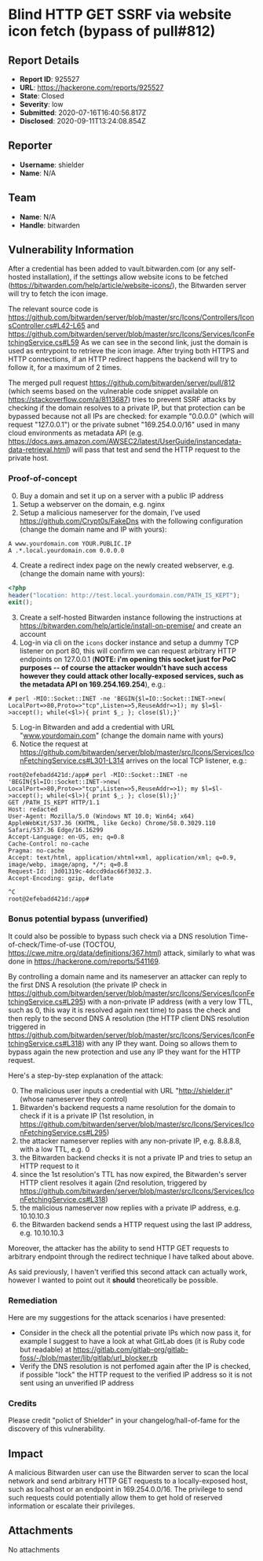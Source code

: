 # Blind HTTP GET SSRF via website icon fetch (bypass of pull#812)

## Report Details
- **Report ID**: 925527
- **URL**: https://hackerone.com/reports/925527
- **State**: Closed
- **Severity**: low
- **Submitted**: 2020-07-16T16:40:56.817Z
- **Disclosed**: 2020-09-11T13:24:08.854Z

## Reporter
- **Username**: shielder
- **Name**: N/A

## Team
- **Name**: N/A
- **Handle**: bitwarden

## Vulnerability Information
After a credential has been added to vault.bitwarden.com (or any self-hosted installation), if the settings allow website icons to be fetched (https://bitwarden.com/help/article/website-icons/), the Bitwarden server will try to fetch the icon image.

The relevant source code is https://github.com/bitwarden/server/blob/master/src/Icons/Controllers/IconsController.cs#L42-L65 and https://github.com/bitwarden/server/blob/master/src/Icons/Services/IconFetchingService.cs#L59
As we can see in the second link, just the domain is used as entrypoint to retrieve the icon image. After trying both HTTPS and HTTP connections, if an HTTP redirect happens the backend will try to follow it, for a maximum of 2 times.

The merged pull request https://github.com/bitwarden/server/pull/812 (which seems based on the vulnerable code snippet available on https://stackoverflow.com/a/8113687) tries to prevent SSRF attacks by checking if the domain resolves to a private IP, but that protection can be bypassed because not all IPs are checked: for example "0.0.0.0" (which will request "127.0.0.1") or the private subnet "169.254.0.0/16" used in many cloud environments as metadata API (e.g. https://docs.aws.amazon.com/AWSEC2/latest/UserGuide/instancedata-data-retrieval.html) will pass that test and send the HTTP request to the private host.

### Proof-of-concept
0. Buy a domain and set it up on a server with a public IP address
1. Setup a webserver on the domain, e.g. nginx
2. Setup a malicious nameserver for the domain, I've used https://github.com/Crypt0s/FakeDns with the following configuration (change the domain name and IP with yours):

```
A www.yourdomain.com YOUR.PUBLIC.IP
A .*.local.yourdomain.com 0.0.0.0
```

4. Create a redirect index page on the newly created webserver, e.g. (change the domain name with yours):

```php
<?php
header("location: http://test.local.yourdomain.com/PATH_IS_KEPT");
exit();
```

3. Create a self-hosted Bitwarden instance following the instructions at https://bitwarden.com/help/article/install-on-premise/ and create an account
4. Log-in via cli on the `icons` docker instance and setup a dummy TCP listener on port 80, this will confirm we can request arbitrary HTTP endpoints on 127.0.0.1 
(**NOTE: i'm opening this socket just for PoC purposes -- of course the attacker wouldn't have such access however they could attack other locally-exposed services, such as the metadata API on 169.254.169.254**), e.g.:

```
# perl -MIO::Socket::INET -ne 'BEGIN{$l=IO::Socket::INET->new( LocalPort=>80,Proto=>"tcp",Listen=>5,ReuseAddr=>1); my $l=$l->accept(); while(<$l>){ print $_; }; close($l);}'
```

5. Log-in Bitwarden and add a credential with URL "www.yourdomain.com" (change the domain name with yours)
6. Notice the request at https://github.com/bitwarden/server/blob/master/src/Icons/Services/IconFetchingService.cs#L301-L314 arrives on the local TCP listener, e.g.:

```
root@2efebadd421d:/app# perl -MIO::Socket::INET -ne 'BEGIN{$l=IO::Socket::INET->new( LocalPort=>80,Proto=>"tcp",Listen=>5,ReuseAddr=>1); my $l=$l->accept(); while(<$l>){ print $_; }; close($l);}'
GET /PATH_IS_KEPT HTTP/1.1
Host: redacted
User-Agent: Mozilla/5.0 (Windows NT 10.0; Win64; x64) AppleWebKit/537.36 (KHTML, like Gecko) Chrome/58.0.3029.110 Safari/537.36 Edge/16.16299
Accept-Language: en-US, en; q=0.8
Cache-Control: no-cache
Pragma: no-cache
Accept: text/html, application/xhtml+xml, application/xml; q=0.9, image/webp, image/apng, */*; q=0.8
Request-Id: |3d01319c-4dccd9dac66f3032.3.
Accept-Encoding: gzip, deflate

^C
root@2efebadd421d:/app#
```

### Bonus potential bypass (unverified) 
It could also be possible to bypass such check via a DNS resolution Time-of-check/Time-of-use (TOCTOU, https://cwe.mitre.org/data/definitions/367.html) attack, similarly to what was done in https://hackerone.com/reports/541169.

By controlling a domain name and its nameserver an attacker can reply to the first DNS A resolution (the private IP check in https://github.com/bitwarden/server/blob/master/src/Icons/Services/IconFetchingService.cs#L295) with a non-private IP address (with a very low TTL, such as 0, this way it is resolved again next time) to pass the check and then reply to the second DNS A resolution (the HTTP client DNS resolution triggered in https://github.com/bitwarden/server/blob/master/src/Icons/Services/IconFetchingService.cs#L318) with any IP they want. Doing so allows them to bypass again the new protection and use any IP they want for the HTTP request. 

Here's a step-by-step explanation of the attack:

0. The malicious user inputs a credential with URL "http://shielder.it" (whose nameserver they control)
1. Bitwarden's backend requests a name resolution for the domain to check if it is a private IP (1st resolution, in https://github.com/bitwarden/server/blob/master/src/Icons/Services/IconFetchingService.cs#L295)
2. the attacker nameserver replies with any non-private IP, e.g. 8.8.8.8, with a low TTL, e.g. 0
3. the Bitwarden backend checks it is not a private IP and tries to setup an HTTP request to it
4. since the 1st resolution's TTL has now expired, the Bitwarden's server HTTP client resolves it again (2nd resolution, triggered by https://github.com/bitwarden/server/blob/master/src/Icons/Services/IconFetchingService.cs#L318)
5. the malicious nameserver now replies with a private IP address, e.g. 10.10.10.3
6. the Bitwarden backend sends a HTTP request using the last IP address, e.g. 10.10.10.3

Moreover, the attacker has the ability to send HTTP GET requests to arbitrary endpoint through the redirect technique I have talked about above.

As said previously, I haven't verified this second attack can actually work, however I wanted to point out it **should** theoretically be possible.

### Remediation

Here are my suggestions for the attack scenarios i have presented:
* Consider in the check all the potential private IPs which now pass it, for example I suggest to have a look at what GitLab does (it is Ruby code but readable) at https://gitlab.com/gitlab-org/gitlab-foss/-/blob/master/lib/gitlab/url_blocker.rb
* Verify the DNS resolution is not perfomed again after the IP is checked, if possible "lock" the HTTP request to the verified IP address so it is not sent using an unverified IP address

### Credits
Please credit "polict of Shielder" in your changelog/hall-of-fame for the discovery of this vulnerability.

## Impact

A malicious Bitwarden user can use the Bitwarden server to scan the local network and send arbitrary HTTP GET requests to a locally-exposed host, such as localhost or an endpoint in 169.254.0.0/16. The privilege to send such requests could potentially allow them to get hold of reserved information or escalate their privileges.

## Attachments
No attachments
